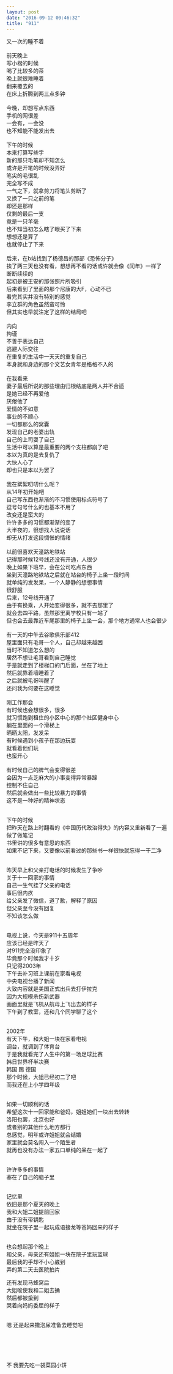 ```yaml
---
layout: post
date: "2016-09-12 00:46:32"
title: "911"
---
```


又一次的睡不着  
<br>
前天晚上  
写小楷的时候  
喝了比较多的茶  
晚上就很难睡着  
翻来覆去的  
在床上折腾到两三点多钟  
<br>
今晚，却想写点东西  
手机的网很差  
一会有，一会没  
也不知能不能发出去  
<br>
下午的时候  
本来打算写些字  
新的那只毛笔却不知怎么  
或许是开笔的时候没弄好  
笔尖的毛很乱  
完全写不成  
一气之下，就拿剪刀将笔头剪断了  
又换了一只之前的笔  
却还是那样  
仅剩的最后一支  
竟是一只羊毫  
也不知当初怎么瞎了眼买了下来  
想想还是算了  
也就停止了下来  
<br>
后来，在b站找到了杨德昌的那部《恐怖分子》  
挨了两三天也没有看，想想再不看的话或许就会像《闰年》一样了  
断断续续的  
起初是被王安的那张照片所吸引  
后来看到了里面的那个尼康的大F，心动不已  
看完其实并没有特别的感觉  
李立群的角色虽然蛮可怜  
但其实也早就注定了这样的结局吧  
<br>
内向  
拘谨  
不善于表达自己  
逃避人际交往  
在重复的生活中一天天的重复自己  
本身就和身边的那个文艺女青年是格格不入的  
<br>
在我看来  
妻子最后所说的那些理由归根结底是两人并不合适  
是她已经不再爱他  
厌倦他了
<br>
爱情的不如意  
事业的不顺心  
一切都那么的窝囊  
发现自己的老婆出轨  
自己的上司耍了自己  
生活中可以算是最重要的两个支柱都崩了吧  
本以为真的是去复仇了  
大快人心了  
却也只是本以为罢了  
<br>
我在絮絮叨叨什么呢？  
从14年初开始吧  
自己写东西也渐渐的不习惯使用标点符号了  
逗号句号什么的也基本不用了  
改变还是蛮大的  
许许多多的习惯都渐渐的变了  
大半夜的，很想找人说说话  
却无从打发这段惆怅的情绪  
<br>
以前很喜欢天潼路地铁站  
记得那时候12号线还没有开通，人很少  
晚上如果下班早，会在公司吃点东西  
坐到天潼路地铁站之后就在站台的椅子上坐一段时间  
就单纯的发发呆，一个人静静的想想事情  
很舒服  
后来，12号线开通了  
由于有换乘，人开始变得很多，就不去那里了  
就会去四平路，虽然那里离学校只有一站了  
但也会去最靠近车尾那里的椅子上坐一会，那个地方通常人也会很少  
<br>
有一天的中午去谷歌俱乐部412  
屋里面只有毛哥一个人，自己却越来越困  
当时不知道怎么想的  
居然不想让毛哥看到自己睡觉  
于是就走到了楼梯口的门后面，坐在了地上  
然后就靠着墙睡着了  
之后就被毛哥叫醒了  
还问我为何要在这睡觉  
<br>
刚工作那会  
有时候也会想很多，很多  
就习惯跑到租住的小区中心的那个社区健身中心  
躺在里面的一个滑梯上  
晒晒太阳，发发呆  
有时候遇到小孩子在那边玩耍  
就看着他们玩  
也蛮开心  
<br>
有时候自己的脾气会变得很差  
会因为一点芝麻大的小事变得异常暴躁  
控制不住自己  
然后就会做出一些比较暴力的事情  
这不是一种好的精神状态  
<br>

下午的时候  
把昨天在路上时翻看的《中国历代政治得失》的内容又重新看了一遍  
做了做笔记  
书里讲的很多有意思的东西  
如果不记下来，又要像以前看过的那些书一样很快就忘得一干二净  
<br>

昨天早上和父亲打电话的时候发生了争吵  
关于十一回家的事情  
自己一生气挂了父亲的电话  
事后很内疚  
给父亲发了微信，道了歉，解释了原因  
但父亲至今没有回复  
不知该怎么做  
<br>

电视上说，今天是911十五周年  
应该已经是昨天了  
对911完全没印象了  
毕竟那个时候我才十岁  
只记得2003年  
下午去补习班上课前在家看电视  
中央电视台播了新闻  
大致内容就是美国正式出兵去打伊拉克  
因为大规模杀伤新武器  
画面里就是飞机从航母上飞出去的样子  
下午到了教室，还和几个同学聊了这个  
<br>

2002年  
有天下午，和大姐一块在家看电视  
调台，就调到了体育台  
于是我就看完了人生中的第一场足球比赛  
韩日世界杯半决赛  
韩国 踢 德国  
那个时候，大姐已经初二了吧  
而我还在上小学四年级  
<br>

如果一切顺利的话  
希望这次十一回家能和爸妈，姐姐她们一块出去转转  
洛阳也罢，北京也好  
或者别的其他什么地方都行  
总感觉，明年或许姐姐就会结婚  
家里就会莫名闯入一个陌生者  
就再也没有办法一家五口单纯的呆在一起了  
<br>

许许多多的事情   
塞在了自己的脑子里  
<br>

记忆里  
依旧是那个夏天的晚上  
我和大姐二姐提前回家  
由于没有带钥匙  
就坐在院子里一起玩成语接龙等爸妈回来的样子  
<br>

也会想起那个晚上  
和父亲，母亲还有姐姐一块在院子里玩篮球  
最后我的手却不小心崴到  
弄的第二天去医院拍片
<br>

还有发现马蜂窝后  
大姐唆使我和二姐去捅  
然后都被蛰到  
哭着向妈妈委屈的样子  
<br>

嗯 还是起来撒泡尿准备去睡觉吧  
<br>
<br>
<br>
<br>
<br>
不  我要先吃一袋菜园小饼